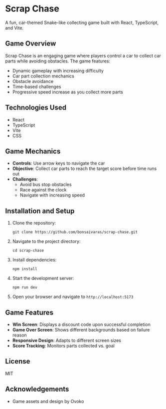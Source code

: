 # Scrap Chase

A fun, car-themed Snake-like collecting game built with React, TypeScript, and Vite.

## Game Overview

Scrap Chase is an engaging game where players control a car to collect car parts while avoiding obstacles. The game features:

- Dynamic gameplay with increasing difficulty
- Car part collection mechanics
- Obstacle avoidance
- Time-based challenges
- Progressive speed increase as you collect more parts

## Technologies Used

- React
- TypeScript
- Vite
- CSS

## Game Mechanics

- **Controls**: Use arrow keys to navigate the car
- **Objective**: Collect car parts to reach the target score before time runs out
- **Challenges**: 
  - Avoid bus stop obstacles
  - Race against the clock
  - Navigate with increasing speed

## Installation and Setup

1. Clone the repository:
   ```
   git clone https://github.com/bonsaivaras/scrap-chase.git
   ```

2. Navigate to the project directory:
   ```
   cd scrap-chase
   ```

3. Install dependencies:
   ```
   npm install
   ```

4. Start the development server:
   ```
   npm run dev
   ```

5. Open your browser and navigate to `http://localhost:5173`

## Game Features

- **Win Screen**: Displays a discount code upon successful completion
- **Game Over Screen**: Shows different backgrounds based on failure reason
- **Responsive Design**: Adapts to different screen sizes
- **Score Tracking**: Monitors parts collected vs. goal

## License

MIT

## Acknowledgements

- Game assets and design by Ovoko
